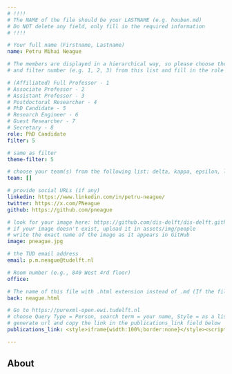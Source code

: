 ```yaml
---
# !!!!
# The NAME of the file should be your LASTNAME (e.g. houben.md)
# Do NOT delete any field, only fill in the required information
# !!!! 

# Your full name (Firstname, Lastname)
name: Petru Mihai Neague

# The members are displayed in a hierarchical way, so please choose the role (e.g. Full Professor, Assistant Professor etc) 
# and filter number (e.g. 1, 2, 3) from this list and fill in the role and filter from below:

# (Affiliated) Full Professor - 1
# Associate Professor - 2
# Assistant Professor - 3
# Postdoctoral Researcher - 4
# PhD Candidate - 5
# Research Engineer - 6 
# Guest Researcher - 7
# Secretary - 8
role: PhD Candidate
filter: 5

# same as filter
theme-filter: 5

# choose your team(s) from the following list: delta, kappa, epsilon, lambda, cel
team: []

# provide social URLs (if any)
linkedin: https://www.linkedin.com/in/petru-neague/
twitter: https://x.com/PNeague
github: https://github.com/pneague

# look for your image here: https://github.com/dis-delft/dis-delft.github.io/tree/master/assets/img/people 
# if your image doesn't exist, upload it in assets/img/people 
# write the exact name of the image as it appears in GitHub  
image: pneague.jpg

# the TUD email address
email: p.m.neague@tudelft.nl

# Room number (e.g., 840 West 4rd floor)
office: 

# The name of this file with .html extension instead of .md (If the filename is ionescu.md, the "back" field will be ionescu.html)
back: neague.html

# Go to https://purexml-open.ewi.tudelft.nl 
# choose Query Type = Person, search term = your name, Style = as a list
# generate url and copy the link in the publications_link field below
publications_link: <style>iframe{width:100%;border:none}</style><script src="https://filelist.tudelft.nl/Admin/pure-converter/js/iframeResizer.min.js"></script><iframe src="https://purexml-open.ewi.tudelft.nl/convert/li/persons/f4660481-9760-4248-a195-e144f9cb9d14" scrolling="no"></iframe><script>iFrameResize()</script>

---
```


## About
